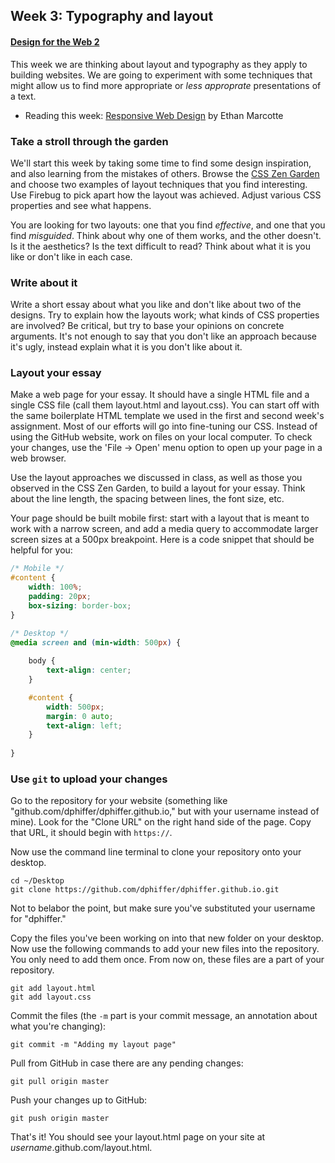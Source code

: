 ## Week 3: Typography and layout
#### [Design for the Web 2](https://github.com/ccny-edm/web2)

This week we are thinking about layout and typography as they apply to building websites. We are going to experiment with some techniques that might allow us to find more appropriate or *less approprate* presentations of a text.

* Reading this week: [Responsive Web Design](http://alistapart.com/article/responsive-web-design) by Ethan Marcotte

### Take a stroll through the garden

We'll start this week by taking some time to find some design inspiration, and also learning from the mistakes of others. Browse the [CSS Zen Garden](http://www.mezzoblue.com/zengarden/alldesigns/) and choose two examples of layout techniques that you find interesting. Use Firebug to pick apart how the layout was achieved. Adjust various CSS properties and see what happens.

You are looking for two layouts: one that you find *effective*, and one that you find *misguided*. Think about why one of them works, and the other doesn't. Is it the aesthetics? Is the text difficult to read? Think about what it is you like or don't like in each case.

### Write about it

Write a short essay about what you like and don't like about two of the designs. Try to explain how the layouts work; what kinds of CSS properties are involved? Be critical, but try to base your opinions on concrete arguments. It's not enough to say that you don't like an approach because it's ugly, instead explain what it is you don't like about it.

### Layout your essay

Make a web page for your essay. It should have a single HTML file and a single CSS file (call them layout.html and layout.css). You can start off with the same boilerplate HTML template we used in the first and second week's assignment. Most of our efforts will go into fine-tuning our CSS. Instead of using the GitHub website, work on files on your local computer. To check your changes, use the 'File &rarr; Open' menu option to open up your page in a web browser.

Use the layout approaches we discussed in class, as well as those you observed in the CSS Zen Garden, to build a layout for your essay. Think about the line length, the spacing between lines, the font size, etc.

Your page should be built mobile first: start with a layout that is meant to work with a narrow screen, and add a media query to accommodate larger screen sizes at a 500px breakpoint. Here is a code snippet that should be helpful for you:

```css
/* Mobile */
#content {
	width: 100%;
	padding: 20px;
	box-sizing: border-box;
}

/* Desktop */
@media screen and (min-width: 500px) {
	
	body {
		text-align: center;
	}

	#content {
		width: 500px;
		margin: 0 auto;
		text-align: left;
	}
	
}
```

### Use `git` to upload your changes

Go to the repository for your website (something like "github.com/dphiffer/dphiffer.github.io," but with your username instead of mine). Look for the "Clone URL" on the right hand side of the page. Copy that URL, it should begin with `https://`.

Now use the command line terminal to clone your repository onto your desktop.

```
cd ~/Desktop
git clone https://github.com/dphiffer/dphiffer.github.io.git
```

Not to belabor the point, but make sure you've substituted your username for "dphiffer."

Copy the files you've been working on into that new folder on your desktop. Now use the following commands to add your new files into the repository. You only need to add them once. From now on, these files are a part of your repository.

```
git add layout.html
git add layout.css
```

Commit the files (the `-m` part is your commit message, an annotation about what you're changing):

```
git commit -m "Adding my layout page"
```

Pull from GitHub in case there are any pending changes:

```
git pull origin master
```

Push your changes up to GitHub:

```
git push origin master
```

That's it! You should see your layout.html page on your site at *username*.github.com/layout.html.
